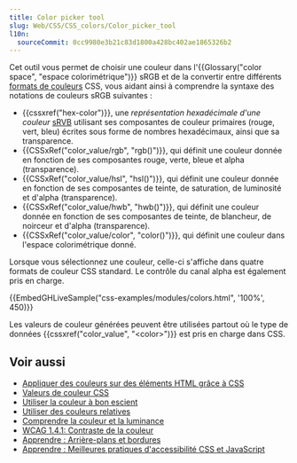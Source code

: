 ```yaml
---
title: Color picker tool
slug: Web/CSS/CSS_colors/Color_picker_tool
l10n:
  sourceCommit: 0cc9980e3b21c83d1800a428bc402ae1865326b2
---
```


Cet outil vous permet de choisir une couleur dans l'{{Glossary("color space", "espace colorimétrique")}} sRGB et de la convertir entre différents [formats de couleurs](/fr/docs/Web/CSS/color_value) CSS, vous aidant ainsi à comprendre la syntaxe des notations de couleurs sRGB suivantes&nbsp;:

- {{cssxref("hex-color")}}, une _représentation hexadécimale d'une couleur_ [sRVB](/fr/docs/Glossary/RGB) utilisant ses composantes de couleur primaires (rouge, vert, bleu) écrites sous forme de nombres hexadécimaux, ainsi que sa transparence.
- {{CSSxRef("color_value/rgb", "rgb()")}}, qui définit une couleur donnée en fonction de ses composantes rouge, verte, bleue et alpha (transparence).
- {{CSSxRef("color_value/hsl", "hsl()")}}, qui définit une couleur donnée en fonction de ses composantes de teinte, de saturation, de luminosité et d'alpha (transparence).
- {{CSSxRef("color_value/hwb", "hwb()")}}, qui définit une couleur donnée en fonction de ses composantes de teinte, de blancheur, de noirceur et d'alpha (transparence).
- {{CSSxRef("color_value/color", "color()")}}, qui définit une couleur dans l'espace colorimétrique donné.

Lorsque vous sélectionnez une couleur, celle-ci s'affiche dans quatre formats de couleur CSS standard. Le contrôle du canal alpha est également pris en charge.

{{EmbedGHLiveSample("css-examples/modules/colors.html", '100%', 450)}}

Les valeurs de couleur générées peuvent être utilisées partout où le type de données {{cssxref("color_value", "&lt;color&gt;")}} est pris en charge dans CSS.

## Voir aussi

- [Appliquer des couleurs sur des éléments HTML grâce à CSS](/fr/docs/Web/CSS/CSS_colors/Applying_color)
- [Valeurs de couleur CSS](/fr/docs/Web/CSS/CSS_colors/Color_values)
- [Utiliser la couleur à bon escient](/fr/docs/Web/CSS/CSS_colors/Using_color_wisely)
- [Utiliser des couleurs relatives](/fr/docs/Web/CSS/CSS_colors/Relative_colors)
- [Comprendre la couleur et la luminance](/fr/docs/Web/Accessibility/Guides/Colors_and_Luminance)
- [WCAG 1.4.1: Contraste de la couleur](/fr/docs/Web/Accessibility/Guides/Understanding_WCAG/Perceivable/Color_contrast)
- [Apprendre&nbsp;: Arrière-plans et bordures](/fr/docs/Learn_web_development/Core/Styling_basics/Backgrounds_and_borders)
- [Apprendre&nbsp;: Meilleures pratiques d'accessibilité CSS et JavaScript](/fr/docs/Learn_web_development/Core/Accessibility/CSS_and_JavaScript#color_and_color_contrast)

